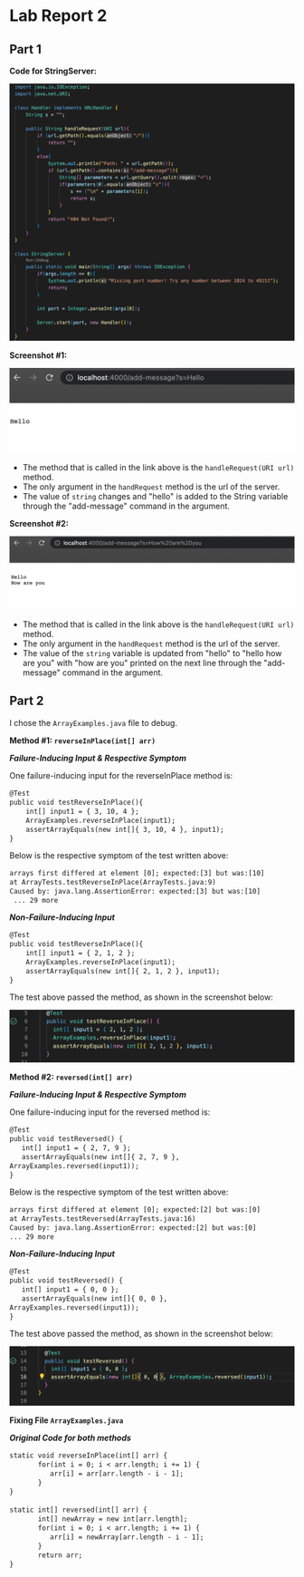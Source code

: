 # Lab Report 2

## Part 1

**Code for StringServer:**

![Image](StringServerCode.jpg)


**Screenshot #1:**

![Image](ss1.jpg)

- The method that is called in the link above is the `handleRequest(URI url)` method. 
- The only argument in the `handRequest` method is the url of the server.
- The value of `string` changes and "hello" is added to the String variable through the "add-message" command in the argument.



**Screenshot #2:**

![Image](ss2.jpg)

- The method that is called in the link above is the `handleRequest(URI url)` method. 
- The only argument in the `handRequest` method is the url of the server.
- The value of the `string` variable is updated from "hello" to "hello how are you" with "how are you" printed on the next line through the "add-message" command in the argument.



## Part 2

I chose the `ArrayExamples.java` file to debug.

**Method #1: `reverseInPlace(int[] arr)`**

***Failure-Inducing Input & Respective Symptom***

One failure-inducing input for the reverseInPlace method is: 

	@Test
	public void testReverseInPlace(){
	    int[] input1 = { 3, 10, 4 };
	    ArrayExamples.reverseInPlace(input1);
	    assertArrayEquals(new int[]{ 3, 10, 4 }, input1);
	}
      

Below is the respective symptom of the test written above:

	arrays first differed at element [0]; expected:[3] but was:[10]
 	at ArrayTests.testReverseInPlace(ArrayTests.java:9)
	Caused by: java.lang.AssertionError: expected:[3] but was:[10]
	 ... 29 more

 ***Non-Failure-Inducing Input***

	@Test
	public void testReverseInPlace(){
	    int[] input1 = { 2, 1, 2 };
	    ArrayExamples.reverseInPlace(input1);
	    assertArrayEquals(new int[]{ 2, 1, 2 }, input1);
	}
	
The test above passed the method, as shown in the screenshot below:

![Image](ReverseInPlaceSymptomNFT.jpg)


**Method #2: `reversed(int[] arr)`**

***Failure-Inducing Input & Respective Symptom***

One failure-inducing input for the reversed method is: 

	@Test
	public void testReversed() {
	   int[] input1 = { 2, 7, 9 };
	   assertArrayEquals(new int[]{ 2, 7, 9 }, ArrayExamples.reversed(input1));
	}

Below is the respective symptom of the test written above:

	arrays first differed at element [0]; expected:[2] but was:[0]
 	at ArrayTests.testReversed(ArrayTests.java:16)
	Caused by: java.lang.AssertionError: expected:[2] but was:[0]
 	... 29 more
	
***Non-Failure-Inducing Input***

	@Test
	public void testReversed() {
	   int[] input1 = { 0, 0 };
	   assertArrayEquals(new int[]{ 0, 0 }, ArrayExamples.reversed(input1));
	}
	
The test above passed the method, as shown in the screenshot below:

![Image](ReversedSymptomNFT.jpg)

**Fixing File `ArrayExamples.java`**

***Original Code for both methods***

	static void reverseInPlace(int[] arr) {
    	   for(int i = 0; i < arr.length; i += 1) {
      	      arr[i] = arr[arr.length - i - 1];
    	   }
  	}

  	static int[] reversed(int[] arr) {
    	   int[] newArray = new int[arr.length];
    	   for(int i = 0; i < arr.length; i += 1) {
      	      arr[i] = newArray[arr.length - i - 1];
    	   }
    	   return arr;
  	}
